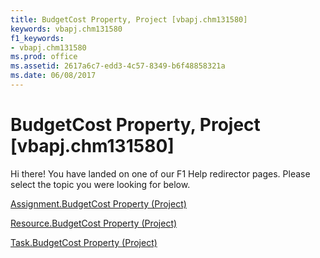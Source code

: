 ```yaml
---
title: BudgetCost Property, Project [vbapj.chm131580]
keywords: vbapj.chm131580
f1_keywords:
- vbapj.chm131580
ms.prod: office
ms.assetid: 2617a6c7-edd3-4c57-8349-b6f48858321a
ms.date: 06/08/2017
---
```



# BudgetCost Property, Project [vbapj.chm131580]

Hi there! You have landed on one of our F1 Help redirector pages. Please select the topic you were looking for below.

[Assignment.BudgetCost Property (Project)](http://msdn.microsoft.com/library/1f7ec7dd-8733-7050-e038-29a917f155ff%28Office.15%29.aspx)

[Resource.BudgetCost Property (Project)](http://msdn.microsoft.com/library/0974e804-46bd-c45a-ceda-dcc56aed511d%28Office.15%29.aspx)

[Task.BudgetCost Property (Project)](http://msdn.microsoft.com/library/ed03fd97-8cf5-6c5d-c064-2c69c45c61db%28Office.15%29.aspx)

